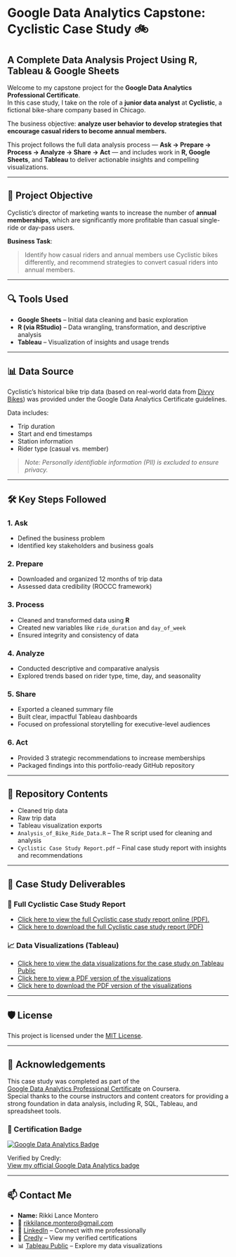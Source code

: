 # Google Data Analytics Capstone: Cyclistic Case Study 🚲
## A Complete Data Analysis Project Using R, Tableau & Google Sheets

Welcome to my capstone project for the **Google Data Analytics Professional Certificate**.  
In this case study, I take on the role of a **junior data analyst** at **Cyclistic**, a fictional bike-share company based in Chicago.

The business objective: **analyze user behavior to develop strategies that encourage casual riders to become annual members.**

This project follows the full data analysis process — **Ask → Prepare → Process → Analyze → Share → Act** — and includes work in **R, Google Sheets**, and **Tableau** to deliver actionable insights and compelling visualizations.

---

## 🧩 Project Objective

Cyclistic’s director of marketing wants to increase the number of **annual memberships**, which are significantly more profitable than casual single-ride or day-pass users.

**Business Task**:  
> Identify how casual riders and annual members use Cyclistic bikes differently, and recommend strategies to convert casual riders into annual members.

---

## 🔍 Tools Used

- **Google Sheets** – Initial data cleaning and basic exploration  
- **R (via RStudio)** – Data wrangling, transformation, and descriptive analysis  
- **Tableau** – Visualization of insights and usage trends  

---

## 📊 Data Source

Cyclistic’s historical bike trip data (based on real-world data from [Divvy Bikes](https://divvy-tripdata.s3.amazonaws.com/index.html)) was provided under the Google Data Analytics Certificate guidelines.  

Data includes:
- Trip duration
- Start and end timestamps
- Station information
- Rider type (casual vs. member)

> *Note: Personally identifiable information (PII) is excluded to ensure privacy.*

---

## 🛠️ Key Steps Followed

### 1. Ask  
- Defined the business problem  
- Identified key stakeholders and business goals

### 2. Prepare  
- Downloaded and organized 12 months of trip data  
- Assessed data credibility (ROCCC framework)

### 3. Process  
- Cleaned and transformed data using **R**  
- Created new variables like `ride_duration` and `day_of_week`  
- Ensured integrity and consistency of data

### 4. Analyze  
- Conducted descriptive and comparative analysis  
- Explored trends based on rider type, time, day, and seasonality

### 5. Share  
- Exported a cleaned summary file  
- Built clear, impactful Tableau dashboards  
- Focused on professional storytelling for executive-level audiences

### 6. Act  
- Provided 3 strategic recommendations to increase memberships  
- Packaged findings into this portfolio-ready GitHub repository  

---

## 📁 Repository Contents

-  Cleaned trip data
-  Raw trip data
-  Tableau visualization exports  
- `Analysis_of_Bike_Ride_Data.R` – The R script used for cleaning and analysis  
- `Cyclistic Case Study Report.pdf` – Final case study report with insights and recommendations

---

## 📄 Case Study Deliverables

### 📝 Full Cyclistic Case Study Report  
- [Click here to view the full Cyclistic case study report online (PDF).](Cyclistic%20%28a%20bike-share%20company%29%20Case%20Study/Cyclistic%20Case%20Study%20Report.pdf)
- [Click here to download the full Cyclistic case study report (PDF)](https://github.com/MeticulousDataDetective/Cyclistic-Case-Study-Project/raw/main/Cyclistic%20%28a%20bike-share%20company%29%20Case%20Study/Cyclistic%20Case%20Study%20Report.pdf)

### 📈 Data Visualizations (Tableau)  
- [Click here to view the data visualizations for the case study on Tableau Public](https://public.tableau.com/views/CyclisticDataVisualizations_17524091152510/Navigation?:language=en-US&:sid=&:redirect=auth&:display_count=n&:origin=viz_share_link)  
- [Click here to view a PDF version of the visualizations](Cyclistic%20%28a%20bike-share%20company%29%20Case%20Study/Cyclistic%20Data%20Visualizations.pdf)  
- [Click here to download the PDF version of the visualizations](https://github.com/MeticulousDataDetective/Cyclistic-Case-Study-Project/raw/main/Cyclistic%20%28a%20bike-share%20company%29%20Case%20Study/Cyclistic%20Data%20Visualizations.pdf)

---

## 🛡️ License

This project is licensed under the [MIT License](LICENSE).

---

## 🙌 Acknowledgements

This case study was completed as part of the  
[Google Data Analytics Professional Certificate](https://www.coursera.org/professional-certificates/google-data-analytics) on Coursera.  
Special thanks to the course instructors and content creators for providing a strong foundation in data analysis, including R, SQL, Tableau, and spreadsheet tools.

### 🏅 Certification Badge

[![Google Data Analytics Badge](https://images.credly.com/size/400x400/images/d41de2b7-cbc2-47ec-bcf1-ebecbe83872f/GCC_badge_DA_1000x1000.png)](https://www.credly.com/badges/1bea4a50-26b1-41e3-944a-4e33a09f35b1/view) 

Verified by Credly:  
[View my official Google Data Analytics badge](https://www.credly.com/badges/1bea4a50-26b1-41e3-944a-4e33a09f35b1/public_url)

---

## 📫 Contact Me

- **Name:** Rikki Lance Montero
- 📧 [rikkilance.montero@gmail.com](mailto:rikkilance.montero@gmail.com)
- 🔗 [LinkedIn](https://www.linkedin.com/in/lancemontero) – Connect with me professionally
- 📛 [Credly](https://www.credly.com/users/rikki-lance-montero) – View my verified certifications
- 📊 [Tableau Public](https://public.tableau.com/app/profile/lancemontero) – Explore my data visualizations

